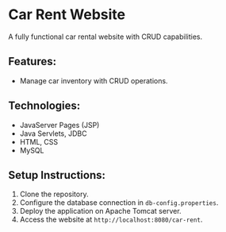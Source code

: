 # Car Rent Website

A fully functional car rental website with CRUD capabilities.

## Features:
- Manage car inventory with CRUD operations.

## Technologies:
- JavaServer Pages (JSP)
- Java Servlets, JDBC
- HTML, CSS
- MySQL

## Setup Instructions:
1. Clone the repository.
2. Configure the database connection in `db-config.properties`.
3. Deploy the application on Apache Tomcat server.
4. Access the website at `http://localhost:8080/car-rent`.
